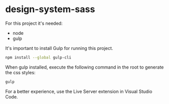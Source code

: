 # design-system-sass

For this project it's needed:
* node
* gulp

It's important to install Gulp for running this project.
```bash
npm install --global gulp-cli
```

When gulp installed, execute the following command in the root to generate the css styles:
```bash
gulp
```

For a better experience, use the Live Server extension in Visual Studio Code.